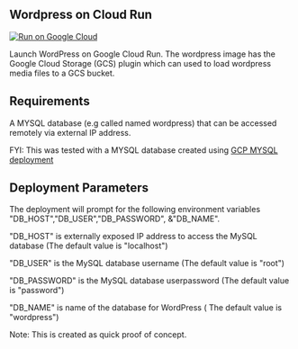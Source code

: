 ## Wordpress on Cloud Run

[![Run on Google Cloud](https://storage.googleapis.com/cloudrun/button.svg)](https://console.cloud.google.com/cloudshell/editor?shellonly=true&cloudshell_image=gcr.io/cloudrun/button&cloudshell_git_repo=https://github.com/lans-repos/wordpress-gcr.git)

Launch WordPress on Google Cloud Run. The wordpress image has the Google Cloud Storage (GCS) plugin which can used to load wordpress media files to a GCS bucket.

## Requirements
A  MYSQL database (e.g called named wordpress) that can be accessed remotely via external IP address.

FYI: This was tested with a MYSQL database created using [GCP MYSQL deployment](https://console.cloud.google.com/marketplace/partners/click-to-deploy-images?project=pemm-220514)

## Deployment Parameters
The deployment will prompt for the following environment variables "DB_HOST","DB_USER","DB_PASSWORD", &"DB_NAME".
 
 "DB_HOST" is externally exposed IP address to access the MySQL database (The default value is "localhost")
 
 "DB_USER" is the MySQL database username (The default value is "root")
 
 "DB_PASSWORD" is the MySQL database userpassword (The default value is "password")
 
 "DB_NAME" is  name of the database for WordPress ( The default value is "wordpress")
 
  

Note: This is created as quick proof of concept.
